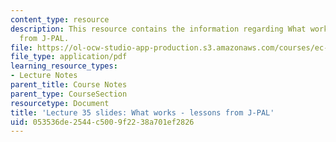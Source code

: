 ```yaml
---
content_type: resource
description: This resource contains the information regarding What works - lessons
  from J-PAL.
file: https://ol-ocw-studio-app-production.s3.amazonaws.com/courses/ec-701j-d-lab-i-development-fall-2009/053536de2544c5009f2238a701ef2826_MITEC_701JF09_lec35_jpal.pdf
file_type: application/pdf
learning_resource_types:
- Lecture Notes
parent_title: Course Notes
parent_type: CourseSection
resourcetype: Document
title: 'Lecture 35 slides: What works - lessons from J-PAL'
uid: 053536de-2544-c500-9f22-38a701ef2826
---
```

